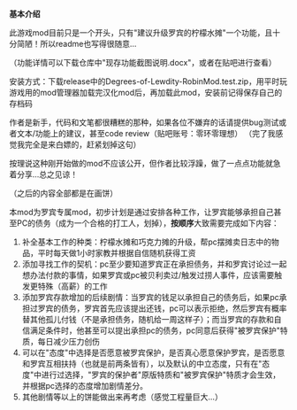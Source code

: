 **基本介绍**

此游戏mod目前只是一个开头，只有"建议升级罗宾的柠檬水摊"一个功能，且十分简陋！所以readme也写得很随意...

（功能详情可以下载仓库中"现存功能截图说明.docx"，或者在贴吧进行查看）

安装方式：下载release中的Degrees-of-Lewdity-RobinMod.test.zip，用平时玩游戏用的mod管理器加载完汉化mod后，再加载此mod，安装前记得保存自己的存档码

作者是新手，代码和文笔都很糟糕的那种，如果各位不嫌弃的话请提供bug测试或者文本/功能上的建议，甚至code review（贴吧账号：零环零理想）
（完了我感觉我完全是来白嫖的，赶紧划掉这句）

按理说这种刚开始做的mod不应该公开，但作者比较浮躁，做了一点点功能就急着分享...总之见谅！

（之后的内容全部都是在画饼）

本mod为罗宾专属mod，初步计划是通过安排各种工作，让罗宾能够承担自己甚至PC的债务（成为一个合格的打工人，划掉），**按顺序**大致需要完成如下内容：
1. 补全基本工作的种类：柠檬水摊和巧克力摊的升级，帮pc摆摊卖日志中的物品，平时每天做1小时家教并根据自信随机获得工资
2. 添加寻找工作的契机：pc至少要知道罗宾正在承担债务，并和罗宾讨论过一起想办法付款的事情，如果罗宾或pc被贝利卖过/触发过捞人事件，应该需要触发更特殊（高薪）的工作
3. 添加罗宾存款增加的后续剧情：当罗宾的钱足以承担自己的债务后，如果pc承担过罗宾的债务，罗宾首先应该提出还钱，pc可以表示拒绝，然后罗宾有概率替其他孤儿付钱（不是承担债务，随机给一周这样子）；而当罗宾的存款和自信满足条件时，他甚至可以提出承担pc的债务，pc同意后获得"被罗宾保护"特质，每日减少压力创伤
4. 可以在"态度"中选择是否愿意被罗宾保护，是否真心愿意保护罗宾，是否愿意和罗宾互相扶持（也就是前两条皆有），以及默认的中立态度，只有在"态度"中进行过选择，"罗宾的保护者"原版特质和"被罗宾保护"特质才会生效，并根据pc选择的态度增加剧情差分。
5. 其他剧情等以上的饼能做出来再考虑（感觉工程量巨大...）
